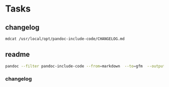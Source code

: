 # Tasks

## changelog

```bash
mdcat /usr/local/opt/pandoc-include-code/CHANGELOG.md
```

## readme

```bash
pandoc --filter pandoc-include-code --from=markdown  --to=gfm  --output=README.md maskfile.md
```

### changelog

```{.markdown include=/usr/local/opt/pandoc-include-code/CHANGELOG.md}

```
